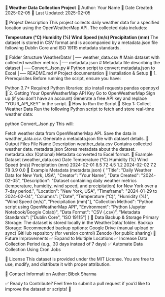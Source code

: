 **🚀 Weather Data Collection Project**
📌 Author: Your Name
📌 Date Created: 2025-02-05
📌 Last Updated: 2025-02-05

📌 Project Description
This project collects daily weather data for a specified location using the OpenWeatherMap API. The collected data includes:

**Temperature (°C)
Humidity (%)
Wind Speed (m/s)
Precipitation (mm)**
The dataset is stored in CSV format and is accompanied by a metadata.json file following Dublin Core and ISO 19115 metadata standards.

📌 Folder Structure
WeatherData/
│── weather_data.csv        # Main dataset with collected weather metrics
│── metadata.json           # Metadata file describing the dataset
│── Convert_Json.py         # Python script to convert metadata.json to Excel
│── README.md               # Project documentation
📌 Installation & Setup
🔹 1. Prerequisites
Before running the script, ensure you have:

Python 3.7+
Required Python libraries:
pip install requests pandas openpyxl
🔹 2. Getting Your OpenWeatherMap API Key
Go to OpenWeatherMap
Sign up (if you don’t have an account)
Generate a free API key and replace "YOUR_API_KEY" in the script.
📌 How to Run the Script
🔹 Step 1: Collect Weather Data
Run the following Python script to fetch and store real-time weather data:

python Convert_Json.py
This will:

Fetch weather data from OpenWeatherMap API.
Save the data in weather_data.csv.
Generate a metadata.json file with dataset details.
📌 Output Files
File Name	Description
weather_data.csv	Contains collected weather data.
metadata.json	Stores metadata about the dataset.
metadata.xlsx	(Optional) Metadata converted to Excel format.
📌 Example Dataset (weather_data.csv)
Date	Temperature (°C)	Humidity (%)	Wind Speed (m/s)	Precipitation (mm)
2024-02-01	8.5	72	4.5	1.2
2024-02-02	7.2	78	3.9	0.0
📌 Example Metadata (metadata.json)
{
    "Title": "Daily Weather Data for New York, USA",
    "Creator": "Your Name",
    "Date Created": "2024-02-05",
    "Description": "Dataset containing daily weather metrics (temperature, humidity, wind speed, and precipitation) for New York over a 7-day period.",
    "Location": "New York, USA",
    "Timeframe": "2024-01-29 to 2024-02-04",
    "Columns": ["Date", "Temperature (°C)", "Humidity (%)", "Wind Speed (m/s)", "Precipitation (mm)"],
    "Collection Method": "Python script using OpenWeatherMap API",
    "Environment": "Python (Jupyter Notebook/Google Colab)",
    "Data Format": "CSV (.csv)",
    "Metadata Standards": ["Dublin Core", "ISO 19115"]
}
📌 Data Backup & Storage
Primary Storage: The dataset is stored locally in the WeatherData/ folder.
Backup Storage: Recommended backup options:
Google Drive (manual upload or sync)
GitHub repository (for version control)
Zenodo (for public sharing)
📌 Future Improvements
✅ Expand to Multiple Locations
✅ Increase Data Collection Period (e.g., 30 days instead of 7 days)
✅ Automate Data Collection Using Cron Jobs

📌 License
This dataset is provided under the MIT License. You are free to use, modify, and distribute it with proper attribution.

📌 Contact Informati on
Author: Bibek Sharma

✅ Ready to Contribute?
Feel free to submit a pull request if you’d like to improve the dataset or scripts! 🚀
